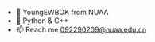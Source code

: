 - 👋 YoungEWBOK from NUAA
- 🌱 Python & C++ 
- 📫 Reach me 092290209@nuaa.edu.cn

<!---
YoungEWBOK/YoungEWBOK is a ✨ special ✨ repository because its `README.md` (this file) appears on your GitHub profile.
You can click the Preview link to take a look at your changes.
--->
